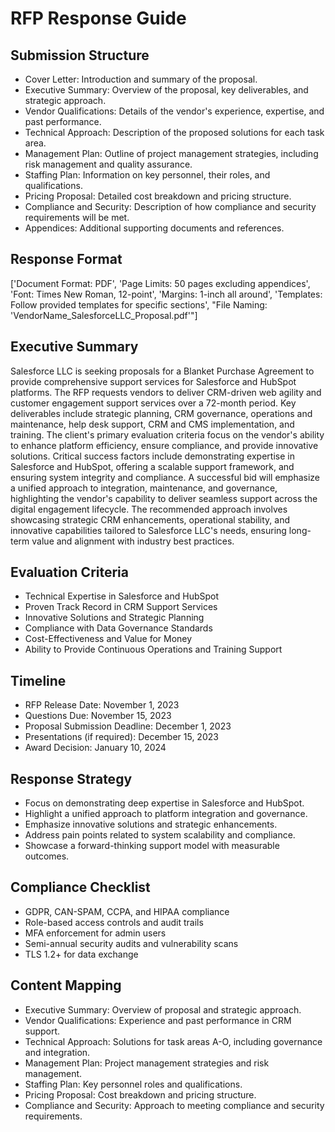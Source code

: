 # RFP Response Guide

## Submission Structure

- Cover Letter: Introduction and summary of the proposal.
- Executive Summary: Overview of the proposal, key deliverables, and strategic approach.
- Vendor Qualifications: Details of the vendor's experience, expertise, and past performance.
- Technical Approach: Description of the proposed solutions for each task area.
- Management Plan: Outline of project management strategies, including risk management and quality assurance.
- Staffing Plan: Information on key personnel, their roles, and qualifications.
- Pricing Proposal: Detailed cost breakdown and pricing structure.
- Compliance and Security: Description of how compliance and security requirements will be met.
- Appendices: Additional supporting documents and references.
## Response Format

['Document Format: PDF', 'Page Limits: 50 pages excluding appendices', 'Font: Times New Roman, 12-point', 'Margins: 1-inch all around', 'Templates: Follow provided templates for specific sections', "File Naming: 'VendorName_SalesforceLLC_Proposal.pdf'"]

## Executive Summary

Salesforce LLC is seeking proposals for a Blanket Purchase Agreement to provide comprehensive support services for Salesforce and HubSpot platforms. The RFP requests vendors to deliver CRM-driven web agility and customer engagement support services over a 72-month period. Key deliverables include strategic planning, CRM governance, operations and maintenance, help desk support, CRM and CMS implementation, and training. The client's primary evaluation criteria focus on the vendor's ability to enhance platform efficiency, ensure compliance, and provide innovative solutions. Critical success factors include demonstrating expertise in Salesforce and HubSpot, offering a scalable support framework, and ensuring system integrity and compliance. A successful bid will emphasize a unified approach to integration, maintenance, and governance, highlighting the vendor's capability to deliver seamless support across the digital engagement lifecycle. The recommended approach involves showcasing strategic CRM enhancements, operational stability, and innovative capabilities tailored to Salesforce LLC's needs, ensuring long-term value and alignment with industry best practices.

## Evaluation Criteria

- Technical Expertise in Salesforce and HubSpot
- Proven Track Record in CRM Support Services
- Innovative Solutions and Strategic Planning
- Compliance with Data Governance Standards
- Cost-Effectiveness and Value for Money
- Ability to Provide Continuous Operations and Training Support

## Timeline

- RFP Release Date: November 1, 2023
- Questions Due: November 15, 2023
- Proposal Submission Deadline: December 1, 2023
- Presentations (if required): December 15, 2023
- Award Decision: January 10, 2024

## Response Strategy

- Focus on demonstrating deep expertise in Salesforce and HubSpot.
- Highlight a unified approach to platform integration and governance.
- Emphasize innovative solutions and strategic enhancements.
- Address pain points related to system scalability and compliance.
- Showcase a forward-thinking support model with measurable outcomes.

## Compliance Checklist

- GDPR, CAN-SPAM, CCPA, and HIPAA compliance
- Role-based access controls and audit trails
- MFA enforcement for admin users
- Semi-annual security audits and vulnerability scans
- TLS 1.2+ for data exchange

## Content Mapping

- Executive Summary: Overview of proposal and strategic approach.
- Vendor Qualifications: Experience and past performance in CRM support.
- Technical Approach: Solutions for task areas A-O, including governance and integration.
- Management Plan: Project management strategies and risk management.
- Staffing Plan: Key personnel roles and qualifications.
- Pricing Proposal: Cost breakdown and pricing structure.
- Compliance and Security: Approach to meeting compliance and security requirements.

